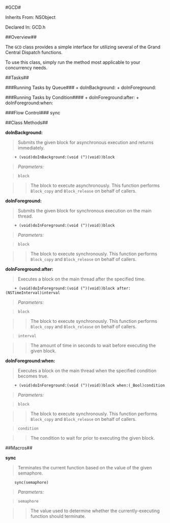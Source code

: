 #GCD#



Inherits From:    NSObject

Declared In:      GCD.h


##Overview##

The `GCD` class provides a simple interface for utilizing several of the Grand Central Dispatch functions.

To use this class, simply run the method most applicable to your concurrency needs. 

##Tasks##

###Running Tasks by Queue###
    + doInBackground:
    + doInForeground:
    
###Running Tasks by Condition####
    + doInForeground:after:
    + doInForeground:when:

###Flow Control###
    sync


##Class Methods##

**doInBackground:**

>Submits the given block for asynchronous execution and returns immediately.

        + (void)doInBackground:(void (^)(void))block

>*Parameters:*

>`block`

>>The block to execute asynchronously. This function performs `Block_copy` and `Block_release` on behalf of callers.

**doInForeground:**

>Submits the given block for synchronous execution on the main thread.

        + (void)doInForeground:(void (^)(void))block

>*Parameters:*

>`block`

>>The block to execute synchronously. This function performs `Block_copy` and `Block_release` on behalf of callers.

**doInForeground:after:**

>Executes a block on the main thread after the specified time.

        + (void)doInForeground:(void (^)(void))block after:(NSTimeInterval)interval

>*Parameters:*

>`block`

>>The block to execute synchronously. This function performs `Block_copy` and `Block_release` on behalf of callers.

>`interval`

>>The amount of time in seconds to wait before executing the given block.

**doInForeground:when:**

>Executes a block on the main thread when the specified condition becomes true.

        + (void)doInForeground:(void (^)(void))block when:(_Bool)condition

>*Parameters:*

>`block`

>>The block to execute synchronously. This function performs `Block_copy` and `Block_release` on behalf of callers.

>`condition`

>>The condition to wait for prior to executing the given block.

##Macros##

**sync**

>Terminates the current function based on the value of the given semaphore.

        sync(semaphore)

>*Parameters:*

>`semaphore`

>>The value used to determine whether the currently-executing function should terminate.